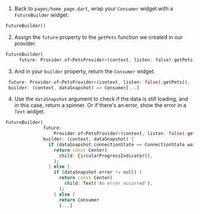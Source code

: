 1.  Back to `pages/home_page.dart`, wrap your `Consumer` widget with a `FutureBuilder` widget.

```dart
FutureBuilder()
```

2. Assign the `future` property to the `getPets` function we created in our provider.

```dart
FutureBuilder(
     future: Provider.of<PetsProvider>(context, listen: false).getPets(),)
```

3. And in your `builder` property, return the `Consumer` widget.

```dart
 future: Provider.of<PetsProvider>(context, listen: false).getPets(),
 builder: (context, dataSnapshot) => Consumer[...]
```

4. Use the `dataSnapshot` argument to check if the data is still loading, and in this case, return a spinner. Or if there's an error, show the error in a `Text` widget.

```dart
FutureBuilder(
              future:
                  Provider.of<PetsProvider>(context, listen: false).getPets(),
              builder: (context, dataSnapshot) {
                if (dataSnapshot.connectionState == ConnectionState.waiting) {
                  return const Center(
                    child: CircularProgressIndicator(),
                  );
                } else {
                  if (dataSnapshot.error != null) {
                    return const Center(
                      child: Text('An error occurred'),
                    );
                  } else {
                    return Consumer
                    [...]
```
